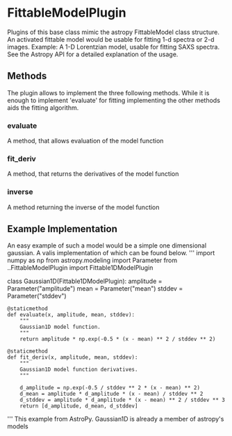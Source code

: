 # FittableModelPlugin
Plugins of this base class mimic the astropy FittableModel class structure. An activated fittable model would be usable for fitting 1-d spectra or 2-d images. Example: A 1-D Lorentzian model, usable for fitting SAXS spectra.
See the Astropy API for a detailed explanation of the usage.
## Methods
The plugin allows to implement the three following methods. While it is enough to implement 'evaluate' for fitting implementing the other methods aids the fitting algorithm.
### evaluate
A method, that allows evaluation of the model function
### fit_deriv
A method, that returns the derivatives of the model function
### inverse
A method returning the inverse of the model function
## Example Implementation
An easy example of such a model would be a simple one dimensional gaussian. A valis implementation of which can be found below.
'''
import numpy as np
from astropy.modeling import Parameter
from ..FittableModelPlugin import Fittable1DModelPlugin

class Gaussian1D(Fittable1DModelPlugin):
    amplitude = Parameter("amplitude")
    mean = Parameter("mean")
    stddev = Parameter("stddev")

    @staticmethod
    def evaluate(x, amplitude, mean, stddev):
        """
        Gaussian1D model function.
        """
        return amplitude * np.exp(-0.5 * (x - mean) ** 2 / stddev ** 2)

    @staticmethod
    def fit_deriv(x, amplitude, mean, stddev):
        """
        Gaussian1D model function derivatives.
        """

        d_amplitude = np.exp(-0.5 / stddev ** 2 * (x - mean) ** 2)
        d_mean = amplitude * d_amplitude * (x - mean) / stddev ** 2
        d_stddev = amplitude * d_amplitude * (x - mean) ** 2 / stddev ** 3
        return [d_amplitude, d_mean, d_stddev]
'''
This example from AstroPy. Gaussian1D is already a member of astropy's models